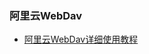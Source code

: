 ### 阿里云WebDav

* [阿里云WebDav详细使用教程](https://doc.linkease.com/zh/guide/easepi/advanced.html#阿里云webdav)

